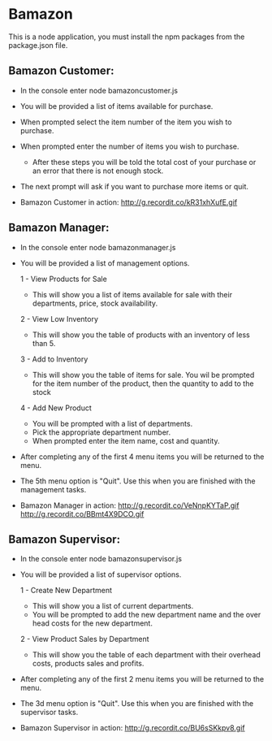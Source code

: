 # Bamazon

This is a node application, you must install the npm packages from the package.json file.

## Bamazon Customer:
  - In the console enter node bamazoncustomer.js
  - You will be provided a list of items available for purchase.
  - When prompted select the item number of the item you wish to purchase.
  - When prompted enter the number of items you wish to purchase.     
    - After these steps you will be told the total cost of your purchase or an error that there is not enough stock.
  - The next prompt will ask if you want to purchase more items or quit.

  - Bamazon Customer in action:  http://g.recordit.co/kR31xhXufE.gif
 
 
## Bamazon Manager:
 - In the console enter node bamazonmanager.js
 - You will be provided a list of management options.
 
    1 - View Products for Sale
      - This will show you a list of items available for sale with their departments, price, stock availability.
  
    2 - View Low Inventory
      - This will show you the table of products with an inventory of less than 5.
      
    3 - Add to Inventory
      - This will show you the table of items for sale.  You wil be prompted for the item number of the product, then the quantity to add to the stock
 
    4 - Add New Product
      - You will be prompted with a list of departments.  
      - Pick the appropriate department number.
      - When prompted enter the item name, cost and quantity.
  
 - After completing any of the first 4 menu items you will be returned to the menu.
 
 - The 5th menu option is "Quit".  Use this when you are finished with the management tasks.

 - Bamazon Manager in action:  http://g.recordit.co/VeNnpKYTaP.gif  http://g.recordit.co/BBmt4X9DCO.gif
 
 
## Bamazon Supervisor:
 - In the console enter node bamazonsupervisor.js
 - You will be provided a list of supervisor options.
 
   1 - Create New Department
      - This will show you a list of current departments.  
      - You will be prompted to add the new department name and the over head costs for the new department.
  
   2 - View Product Sales by Department
      - This will show you the table of each department with their overhead costs, products sales and profits.
      
  
 - After completing any of the first 2 menu items you will be returned to the menu.
 
 - The 3d menu option is "Quit".  Use this when you are finished with the supervisor tasks.

 - Bamazon Supervisor in action:  http://g.recordit.co/BU6sSKkpv8.gif
 